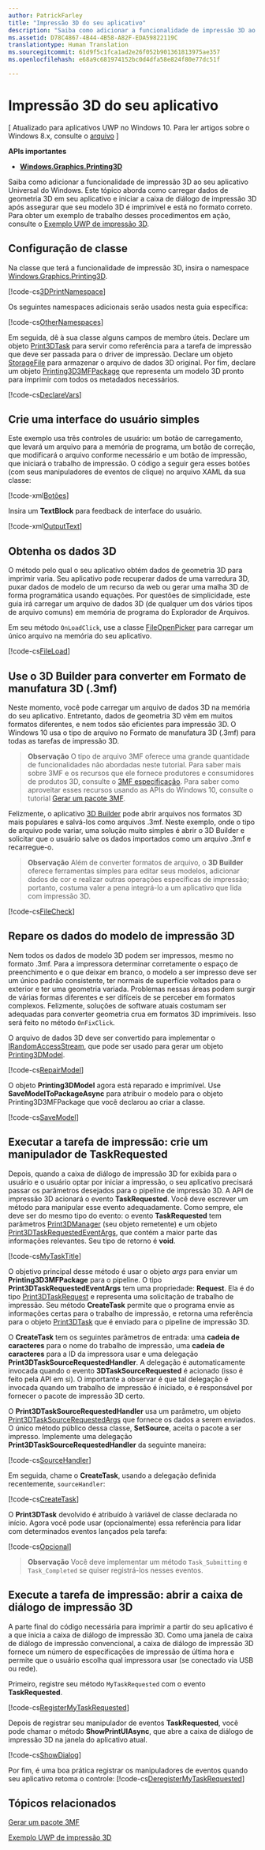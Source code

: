 ```yaml
---
author: PatrickFarley
title: "Impressão 3D do seu aplicativo"
description: "Saiba como adicionar a funcionalidade de impressão 3D ao seu aplicativo Universal do Windows. Esse tópico aborda como iniciar a caixa de diálogo de impressão 3D após verificar se o seu modelo 3D é imprimível e está no formato correto."
ms.assetid: D78C4867-4B44-4B58-A82F-EDA59822119C
translationtype: Human Translation
ms.sourcegitcommit: 61d9f5c1fca1ad2e26f052b901361813975ae357
ms.openlocfilehash: e68a9c681974152bc0d4dfa58e824f80e77dc51f

---
```


# Impressão 3D do seu aplicativo


\[ Atualizado para aplicativos UWP no Windows 10. Para ler artigos sobre o Windows 8.x, consulte o [arquivo](http://go.microsoft.com/fwlink/p/?linkid=619132) \]


**APIs importantes**

-   [**Windows.Graphics.Printing3D**](https://msdn.microsoft.com/library/windows/apps/dn998169)

Saiba como adicionar a funcionalidade de impressão 3D ao seu aplicativo Universal do Windows. Este tópico aborda como carregar dados de geometria 3D em seu aplicativo e iniciar a caixa de diálogo de impressão 3D após assegurar que seu modelo 3D é imprimível e está no formato correto. Para obter um exemplo de trabalho desses procedimentos em ação, consulte o [Exemplo UWP de impressão 3D](https://github.com/Microsoft/Windows-universal-samples/tree/master/Samples/3DPrinting).

## Configuração de classe


Na classe que terá a funcionalidade de impressão 3D, insira o namespace [Windows.Graphics.Printing3D](https://msdn.microsoft.com/library/windows/apps/dn998169).

[!code-cs[3DPrintNamespace](./code/3dprinthowto/cs/MainPage.xaml.cs#Snippet3DPrintNamespace)]

Os seguintes namespaces adicionais serão usados nesta guia específica:

[!code-cs[OtherNamespaces](./code/3dprinthowto/cs/MainPage.xaml.cs#SnippetOtherNamespaces)]

Em seguida, dê à sua classe alguns campos de membro úteis. Declare um objeto [Print3DTask](https://msdn.microsoft.com/library/windows/apps/dn998044) para servir como referência para a tarefa de impressão que deve ser passada para o driver de impressão. Declare um objeto [StorageFile](https://msdn.microsoft.com/library/windows/apps/br227171) para armazenar o arquivo de dados 3D original. Por fim, declare um objeto [Printing3D3MFPackage](https://msdn.microsoft.com/library/windows/apps/dn998063) que representa um modelo 3D pronto para imprimir com todos os metadados necessários.

[!code-cs[DeclareVars](./code/3dprinthowto/cs/MainPage.xaml.cs#SnippetDeclareVars)]

## Crie uma interface do usuário simples


Este exemplo usa três controles de usuário: um botão de carregamento, que levará um arquivo para a memória de programa, um botão de correção, que modificará o arquivo conforme necessário e um botão de impressão, que iniciará o trabalho de impressão. O código a seguir gera esses botões (com seus manipuladores de eventos de clique) no arquivo XAML da sua classe:

[!code-xml[Botões](./code/3dprinthowto/cs/MainPage.xaml#SnippetButtons)]

Insira um **TextBlock** para feedback de interface do usuário.

[!code-xml[OutputText](./code/3dprinthowto/cs/MainPage.xaml#SnippetOutputText)]

## Obtenha os dados 3D


O método pelo qual o seu aplicativo obtém dados de geometria 3D para imprimir varia. Seu aplicativo pode recuperar dados de uma varredura 3D, puxar dados de modelo de um recurso da web ou gerar uma malha 3D de forma programática usando equações. Por questões de simplicidade, este guia irá carregar um arquivo de dados 3D (de qualquer um dos vários tipos de arquivo comuns) em memória de programa do Explorador de Arquivos.

Em seu método `OnLoadClick`, use a classe [FileOpenPicker](https://msdn.microsoft.com/library/windows/apps/br207847) para carregar um único arquivo na memória do seu aplicativo.

[!code-cs[FileLoad](./code/3dprinthowto/cs/MainPage.xaml.cs#SnippetFileLoad)]

## Use o 3D Builder para converter em Formato de manufatura 3D (.3mf)

Neste momento, você pode carregar um arquivo de dados 3D na memória do seu aplicativo. Entretanto, dados de geometria 3D vêm em muitos formatos diferentes, e nem todos são eficientes para impressão 3D. O Windows 10 usa o tipo de arquivo no Formato de manufatura 3D (.3mf) para todas as tarefas de impressão 3D.

> **Observação**  O tipo de arquivo 3MF oferece uma grande quantidade de funcionalidades não abordadas neste tutorial. Para saber mais sobre 3MF e os recursos que ele fornece produtores e consumidores de produtos 3D, consulte o [3MF especificação](http://3mf.io/what-is-3mf/3mf-specification/). Para saber como aproveitar esses recursos usando as APIs do Windows 10, consulte o tutorial [Gerar um pacote 3MF](https://msdn.microsoft.com/windows/uwp/devices-sensors/generate-3mf).

Felizmente, o aplicativo [3D Builder](https://www.microsoft.com/store/apps/3d-builder/9wzdncrfj3t6) pode abrir arquivos nos formatos 3D mais populares e salvá-los como arquivos .3mf. Neste exemplo, onde o tipo de arquivo pode variar, uma solução muito simples é abrir o 3D Builder e solicitar que o usuário salve os dados importados como um arquivo .3mf e recarregue-o.

> **Observação**  Além de converter formatos de arquivo, o **3D Builder** oferece ferramentas simples para editar seus modelos, adicionar dados de cor e realizar outras operações específicas de impressão; portanto, costuma valer a pena integrá-lo a um aplicativo que lida com impressão 3D.

[!code-cs[FileCheck](./code/3dprinthowto/cs/MainPage.xaml.cs#SnippetFileCheck)]

## Repare os dados do modelo de impressão 3D

Nem todos os dados de modelo 3D podem ser impressos, mesmo no formato .3mf. Para a impressora determinar corretamente o espaço de preenchimento e o que deixar em branco, o modelo a ser impresso deve ser um único padrão consistente, ter normais de superfície voltados para o exterior e ter uma geometria variada. Problemas nessas áreas podem surgir de várias formas diferentes e ser difíceis de se perceber em formatos complexos. Felizmente, soluções de software atuais costumam ser adequadas para converter geometria crua em formatos 3D imprimíveis. Isso será feito no método `OnFixClick`.

O arquivo de dados 3D deve ser convertido para implementar o [IRandomAccessStream](https://msdn.microsoft.com/library/windows/apps/br241731), que pode ser usado para gerar um objeto [Printing3DModel](https://msdn.microsoft.com/library/windows/apps/mt203679).

[!code-cs[RepairModel](./code/3dprinthowto/cs/MainPage.xaml.cs#SnippetRepairModel)]

O objeto **Printing3DModel** agora está reparado e imprimível. Use **SaveModelToPackageAsync** para atribuir o modelo para o objeto Printing3D3MFPackage que você declarou ao criar a classe.

[!code-cs[SaveModel](./code/3dprinthowto/cs/MainPage.xaml.cs#SnippetSaveModel)]

## Executar a tarefa de impressão: crie um manipulador de TaskRequested


Depois, quando a caixa de diálogo de impressão 3D for exibida para o usuário e o usuário optar por iniciar a impressão, o seu aplicativo precisará passar os parâmetros desejados para o pipeline de impressão 3D. A API de impressão 3D acionará o evento **TaskRequested**. Você deve escrever um método para manipular esse evento adequadamente. Como sempre, ele deve ser do mesmo tipo do evento: o evento **TaskRequested** tem parâmetros [Print3DManager](https://msdn.microsoft.com/library/windows/apps/dn998029) (seu objeto remetente) e um objeto [Print3DTaskRequestedEventArgs](https://msdn.microsoft.com/library/windows/apps/dn998051), que contém a maior parte das informações relevantes. Seu tipo de retorno é **void**.

[!code-cs[MyTaskTitle](./code/3dprinthowto/cs/MainPage.xaml.cs#SnippetMyTaskTitle)]

O objetivo principal desse método é usar o objeto *args* para enviar um **Printing3D3MFPackage** para o pipeline. O tipo **Print3DTaskRequestedEventArgs** tem uma propriedade: **Request**. Ela é do tipo [Print3DTaskRequest](https://msdn.microsoft.com/library/windows/apps/dn998050) e representa uma solicitação de trabalho de impressão. Seu método **CreateTask** permite que o programa envie as informações certas para o trabalho de impressão, e retorna uma referência para o objeto [Print3DTask](https://msdn.microsoft.com/library/windows/apps/dn998044) que é enviado para o pipeline de impressão 3D.

O **CreateTask** tem os seguintes parâmetros de entrada: uma **cadeia de caracteres** para o nome do trabalho de impressão, uma **cadeia de caracteres** para a ID da impressora usar e uma delegação **Print3DTaskSourceRequestedHandler**. A delegação é automaticamente invocada quando o evento **3DTaskSourceRequested** é acionado (isso é feito pela API em si). O importante a observar é que tal delegação é invocada quando um trabalho de impressão é iniciado, e é responsável por fornecer o pacote de impressão 3D certo.

O **Print3DTaskSourceRequestedHandler** usa um parâmetro, um objeto [Print3DTaskSourceRequestedArgs](https://msdn.microsoft.com/library/windows/apps/dn998056) que fornece os dados a serem enviados. O único método público dessa classe, **SetSource**, aceita o pacote a ser impresso. Implemente uma delegação **Print3DTaskSourceRequestedHandler** da seguinte maneira:

[!code-cs[SourceHandler](./code/3dprinthowto/cs/MainPage.xaml.cs#SnippetSourceHandler)]

Em seguida, chame o **CreateTask**, usando a delegação definida recentemente, `sourceHandler`:

[!code-cs[CreateTask](./code/3dprinthowto/cs/MainPage.xaml.cs#SnippetCreateTask)]

O **Print3DTask** devolvido é atribuído à variável de classe declarada no início. Agora você pode usar (opcionalmente) essa referência para lidar com determinados eventos lançados pela tarefa:

[!code-cs[Opcional](./code/3dprinthowto/cs/MainPage.xaml.cs#SnippetOptional)]

> **Observação**  Você deve implementar um método `Task_Submitting` e `Task_Completed` se quiser registrá-los nesses eventos.

## Execute a tarefa de impressão: abrir a caixa de diálogo de impressão 3D


A parte final do código necessária para imprimir a partir do seu aplicativo é a que inicia a caixa de diálogo de impressão 3D. Como uma janela de caixa de diálogo de impressão convencional, a caixa de diálogo de impressão 3D fornece um número de especificações de impressão de última hora e permite que o usuário escolha qual impressora usar (se conectado via USB ou rede).

Primeiro, registre seu método `MyTaskRequested` com o evento **TaskRequested**.

[!code-cs[RegisterMyTaskRequested](./code/3dprinthowto/cs/MainPage.xaml.cs#SnippetRegisterMyTaskRequested)]

Depois de registrar seu manipulador de eventos **TaskRequested**, você pode chamar o método **ShowPrintUIAsync**, que abre a caixa de diálogo de impressão 3D na janela do aplicativo atual.

[!code-cs[ShowDialog](./code/3dprinthowto/cs/MainPage.xaml.cs#SnippetShowDialog)]

Por fim, é uma boa prática registrar os manipuladores de eventos quando seu aplicativo retoma o controle: [!code-cs[DeregisterMyTaskRequested](./code/3dprinthowto/cs/MainPage.xaml.cs#SnippetDeregisterMyTaskRequested)]

## Tópicos relacionados

[Gerar um pacote 3MF](https://msdn.microsoft.com/windows/uwp/devices-sensors/generate-3mf)

[Exemplo UWP de impressão 3D](https://github.com/Microsoft/Windows-universal-samples/tree/master/Samples/3DPrinting)
 

 







<!--HONumber=Jun16_HO4-->


